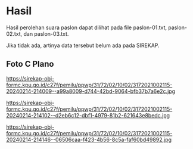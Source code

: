 # Hasil

Hasil perolehan suara paslon dapat dilihat pada file paslon-01.txt, paslon-02.txt, dan paslon-03.txt.

Jika tidak ada, artinya data tersebut belum ada pada SIREKAP.

## Foto C Plano

https://sirekap-obj-formc.kpu.go.id/c27f/pemilu/ppwp/31/72/02/10/02/3172021002115-20240214-214009--a99a8009-d744-42bd-9064-bfb37b7a6e2c.jpg

https://sirekap-obj-formc.kpu.go.id/c27f/pemilu/ppwp/31/72/02/10/02/3172021002115-20240214-214102--d2eb6c12-dbf1-4979-81b2-621643e8bedc.jpg

https://sirekap-obj-formc.kpu.go.id/c27f/pemilu/ppwp/31/72/02/10/02/3172021002115-20240214-214146--06506caa-f423-4b56-8c5a-faf60bd49892.jpg
